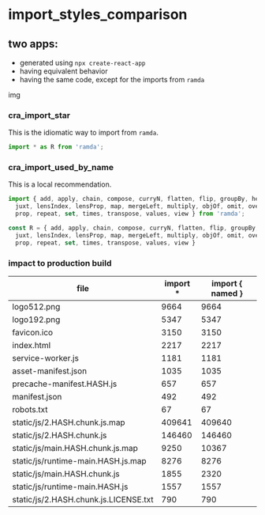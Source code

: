 # import_styles_comparison

## two apps:

* generated using `npx create-react-app`
* having equivalent behavior
* having the same code, except for the imports from `ramda`

img

### cra_import_star

This is the idiomatic way to import from `ramda`.

```js
import * as R from 'ramda';
```

### cra_import_used_by_name

This is a local recommendation.

```js
import { add, apply, chain, compose, curryN, flatten, flip, groupBy, head,
  juxt, lensIndex, lensProp, map, mergeLeft, multiply, objOf, omit, over,
  prop, repeat, set, times, transpose, values, view } from 'ramda';

const R = { add, apply, chain, compose, curryN, flatten, flip, groupBy, head,
  juxt, lensIndex, lensProp, map, mergeLeft, multiply, objOf, omit, over,
  prop, repeat, set, times, transpose, values, view }
```

### impact to production build

| file | import * | import { named } |
|------|----------|------------------|
|logo512.png|9664|9664|
|logo192.png|5347|5347|
|favicon.ico|3150|3150|
|index.html|2217|2217|
|service-worker.js|1181|1181|
|asset-manifest.json|1035|1035|
|precache-manifest.HASH.js|657|657|
|manifest.json|492|492|
|robots.txt|67|67|
|static/js/2.HASH.chunk.js.map|409641|409640|
|static/js/2.HASH.chunk.js|146460|146460|
|static/js/main.HASH.chunk.js.map|9250|10367|
|static/js/runtime-main.HASH.js.map|8276|8276|
|static/js/main.HASH.chunk.js|1855|2320|
|static/js/runtime-main.HASH.js|1557|1557|
|static/js/2.HASH.chunk.js.LICENSE.txt|790|790|

